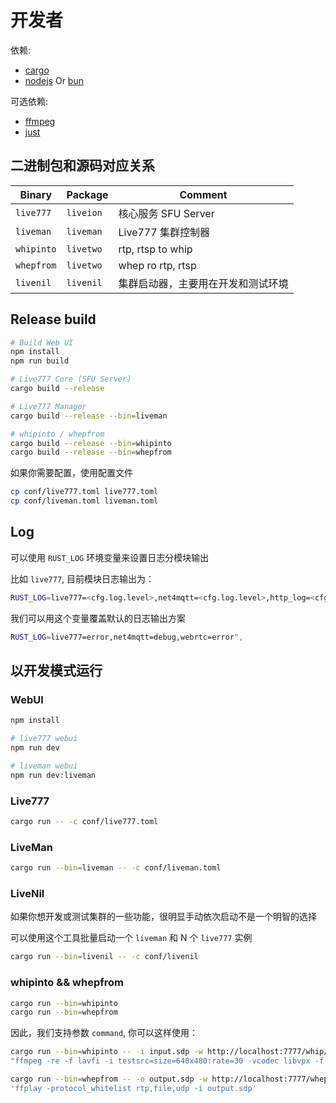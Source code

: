 # 开发者

依赖:
- [cargo](https://www.rust-lang.org/)
- [nodejs](https://nodejs.org/) Or [bun](https://bun.sh/)

可选依赖:
- [ffmpeg](https://www.ffmpeg.org/)
- [just](https://github.com/casey/just)

## 二进制包和源码对应关系

Binary     | Package    | Comment
---------- | ---------- | -----------
`live777`  | `liveion`  | 核心服务 SFU Server
`liveman`  | `liveman`  | Live777 集群控制器
`whipinto` | `livetwo`  | rtp, rtsp to whip
`whepfrom` | `livetwo`  | whep ro rtp, rtsp
`livenil`  | `livenil`  | 集群启动器，主要用在开发和测试环境

## Release build

```bash
# Build Web UI
npm install
npm run build

# Live777 Core (SFU Server)
cargo build --release

# Live777 Manager
cargo build --release --bin=liveman

# whipinto / whepfrom
cargo build --release --bin=whipinto
cargo build --release --bin=whepfrom
```

如果你需要配置，使用配置文件

```bash
cp conf/live777.toml live777.toml
cp conf/liveman.toml liveman.toml
```

## Log

可以使用 `RUST_LOG` 环境变量来设置日志分模块输出

比如 `live777`, 目前模块日志输出为：

```bash
RUST_LOG=live777=<cfg.log.level>,net4mqtt=<cfg.log.level>,http_log=<cfg.log.level>,webrtc=error",
```

我们可以用这个变量覆盖默认的日志输出方案

```bash
RUST_LOG=live777=error,net4mqtt=debug,webrtc=error",
```

## 以开发模式运行

### WebUI

```bash
npm install

# live777 webui
npm run dev

# liveman webui
npm run dev:liveman
```

### Live777

```bash
cargo run -- -c conf/live777.toml
```

### LiveMan

```bash
cargo run --bin=liveman -- -c conf/liveman.toml
```

### LiveNil

如果你想开发或测试集群的一些功能，很明显手动依次启动不是一个明智的选择

可以使用这个工具批量启动一个 `liveman` 和 N 个 `live777` 实例

```bash
cargo run --bin=livenil -- -c conf/livenil
```

### whipinto && whepfrom

```bash
cargo run --bin=whipinto
cargo run --bin=whepfrom
```

因此，我们支持参数 `command`, 你可以这样使用：

```bash
cargo run --bin=whipinto -- -i input.sdp -w http://localhost:7777/whip/777 --command \
"ffmpeg -re -f lavfi -i testsrc=size=640x480:rate=30 -vcodec libvpx -f rtp 'rtp://127.0.0.1:5002' -sdp_file input.sdp"
```

```bash
cargo run --bin=whepfrom -- -o output.sdp -w http://localhost:7777/whep/777 --command \
'ffplay -protocol_whitelist rtp,file,udp -i output.sdp'
```

